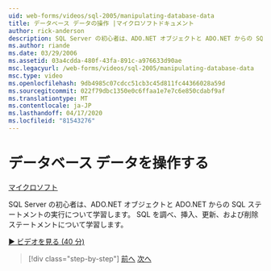 ```yaml
---
uid: web-forms/videos/sql-2005/manipulating-database-data
title: データベース データの操作 |マイクロソフトドキュメント
author: rick-anderson
description: SQL Server の初心者は、ADO.NET オブジェクトと ADO.NET からの SQL ステートメントの実行について学習します。 SQL を探索し、挿入、更新、削除について学びます。
ms.author: riande
ms.date: 03/29/2006
ms.assetid: 03a4cdda-480f-43fa-891c-a976633d90ae
msc.legacyurl: /web-forms/videos/sql-2005/manipulating-database-data
msc.type: video
ms.openlocfilehash: 9db4985c07cdcc51cb3c45d811fc44366028a59d
ms.sourcegitcommit: 022f79dbc1350e0c6ffaa1e7e7c6e850cdabf9af
ms.translationtype: MT
ms.contentlocale: ja-JP
ms.lasthandoff: 04/17/2020
ms.locfileid: "81543276"
---
```

# <a name="manipulating-database-data"></a>データベース データを操作する

[マイクロソフト](https://github.com/microsoft)

SQL Server の初心者は、ADO.NET オブジェクトと ADO.NET からの SQL ステートメントの実行について学習します。 SQL を調べ、挿入、更新、および削除ステートメントについて学習します。

[&#9654; ビデオを見る (40 分)](https://channel9.msdn.com/Blogs/ASP-NET-Site-Videos/manipulating-database-data)

> [!div class="step-by-step"]
> [前へ](designing-relational-database-tables.md)
> [次へ](more-structured-query-language.md)

